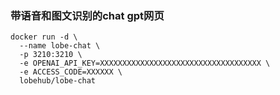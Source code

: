 ### 带语音和图文识别的chat gpt网页

```
docker run -d \
  --name lobe-chat \
  -p 3210:3210 \
  -e OPENAI_API_KEY=XXXXXXXXXXXXXXXXXXXXXXXXXXXXXXXXXXXX \
  -e ACCESS_CODE=XXXXXX \
  lobehub/lobe-chat
```
